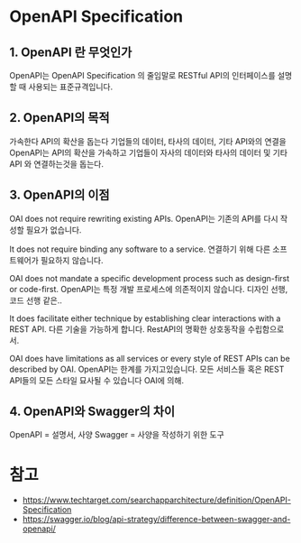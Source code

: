 # OpenAPI Specification


## 1. OpenAPI 란 무엇인가
OpenAPI는 OpenAPI Specification 의 줄임말로 RESTful API의 인터페이스를 설명할 때 사용되는 표준규격입니다.


## 2. OpenAPI의 목적
가속한다 API의 확산을 
돕는다 기업들의 데이터, 타사의 데이터, 기타 API와의 연결을 
OpenAPI는 API의 확산을 가속하고 기업들이 자사의 데이터와 타사의 데이터 및 기타 API 와 연결하는것을 돕는다.

## 3. OpenAPI의 이점
OAI does not require rewriting existing APIs. 
OpenAPI는 기존의 API를 다시 작성할 필요가 없습니다.

It does not require binding any software to a service. 
연결하기 위해 다른 소프트웨어가 필요하지 않습니다.

OAI does not mandate a specific development process such as design-first or code-first. 
OpenAPI는 특정 개발 프로세스에 의존적이지 않습니다. 디자인 선행, 코드 선행 같은..

It does facilitate either technique by establishing clear interactions with a REST API.
다른 기술을 가능하게 합니다. RestAPI의 명확한 상호동작을 수립함으로서.

OAI does have limitations as all services or every style of REST APIs can be described by OAI.
OpenAPI는 한계를 가지고있습니다. 모든 서비스들 혹은 REST API들의 모든 스타일 묘사될 수 있습니다 OAI에 의해.

## 4. OpenAPI와 Swagger의 차이
OpenAPI = 설명서, 사양
Swagger = 사양을 작성하기 위한 도구


# 참고
* https://www.techtarget.com/searchapparchitecture/definition/OpenAPI-Specification
* https://swagger.io/blog/api-strategy/difference-between-swagger-and-openapi/